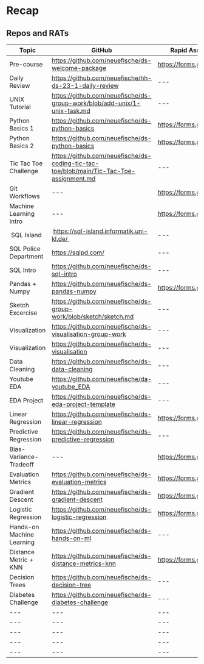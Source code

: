 # Recap

## Repos and RATs

| Topic | GitHub | Rapid Assessment Tests (RATs) | Date |
| --- | --- | --- | --- |
| Pre-course | https://github.com/neuefische/ds-welcome-package | https://forms.gle/9g2A9hDjZ48o1hzh8 | 2023-02-01 | 
| Daily Review | https://github.com/neuefische/hh-ds-23-1-daily-review | --- | 2023-02-06 | 
| UNIX Tutorial | https://github.com/neuefische/ds-group-work/blob/add-unix/1-unix-task.md | --- | 2023-02-07 | 
| Python Basics 1 | https://github.com/neuefische/ds-python-basics | https://forms.gle/cJeU7iM4qhpaq49J8 | 2023-02-08 | 
| Python Basics 2 | https://github.com/neuefische/ds-python-basics | https://forms.gle/1L9yfuewfuBtRGjP6 | 2023-02-09 | 
| Tic Tac Toe Challenge | https://github.com/neuefische/ds-coding-tic-tac-toe/blob/main/Tic-Tac-Toe-assignment.md | --- | 2023-02-10 | 
| Git Workflows | --- | https://forms.gle/kdJzEvoyry8yH6988 | 2023-02-13 | 
| Machine Learning Intro | --- | https://forms.gle/25x3QPHNrfxK7wzJ6 | 2023-02-13 |
| SQL Island | https://sql-island.informatik.uni-kl.de/ | --- | 2023-02-14 | 
| SQL Police Department | https://sqlpd.com/ | --- | 2023-02-14 | 
| SQL Intro | https://github.com/neuefische/ds-sql-intro | --- | 2023-02-14 |
| Pandas + Numpy | https://github.com/neuefische/ds-pandas-numpy | https://forms.gle/deSNZnTGXJB7b52A9 | 2023-02-15 |
| Sketch Excercise | https://github.com/neuefische/ds-group-work/blob/sketch/sketch.md | --- | 2023-02-17 |
| Visualization | https://github.com/neuefische/ds-visualisation-group-work | --- | --- |
| Visualization | https://github.com/neuefische/ds-visualisation | --- | 2023-02-20 |
| Data Cleaning | https://github.com/neuefische/ds-data-cleaning | --- | 2023-02-21 |
| Youtube EDA | https://github.com/neuefische/da-youtube_EDA | --- | 2023-02-21 |
| EDA Project | https://github.com/neuefische/ds-eda-project-template | --- | 2023-02-22 |
| Linear Regression | https://github.com/neuefische/ds-linear-regression | https://forms.gle/Dsdp6wSp8TrZvKYi6 | 2023-02-27 |
| Predictive Regression | https://github.com/neuefische/ds-predictive-regression | --- | 2023-02-28 |
| Bias-Variance-Tradeoff | --- | https://forms.gle/gdveNn9g7xcEiW6t9 | 2023-02-28 |
| Evaluation Metrics | https://github.com/neuefische/ds-evaluation-metrics | https://forms.gle/yP3Mn22D2VWQ9YsS9 | 2023-03-01 |
| Gradient Descent | https://github.com/neuefische/ds-gradient-descent | https://forms.gle/fJeQaHHUgC9SShEj9 | 2023-03-02 |
| Logistic Regression | https://github.com/neuefische/ds-logistic-regression | https://forms.gle/B75W7xqvJtyHKkvm8 | 2023-03-03 |
| Hands-on Machine Learning | https://github.com/neuefische/ds-hands-on-ml | --- | 2023-03-06 |
| Distance Metric + KNN | https://github.com/neuefische/ds-distance-metrics-knn | https://forms.gle/ejuPPuqnVx4D6oRP8 | 2023-03-07 |
| Decision Trees | https://github.com/neuefische/ds-decision-tree | --- | 2023-03-08 |
| Diabetes Challenge | https://github.com/neuefische/ds-diabetes-challenge | --- | 2023-03-09 |
| --- | --- | --- | --- |
| --- | --- | --- | --- |
| --- | --- | --- | --- |
| --- | --- | --- | --- |
| --- | --- | --- | --- |









